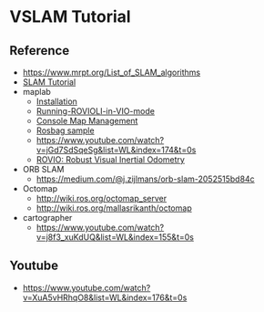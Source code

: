 # VSLAM Tutorial

## Reference
* https://www.mrpt.org/List_of_SLAM_algorithms
* [SLAM Tutorial](https://www.youtube.com/watch?v=3s3W3EOFBY4)
* maplab
    * [Installation](https://github.com/ethz-asl/maplab/wiki/Installation-Ubuntu)
    * [Running-ROVIOLI-in-VIO-mode](https://github.com/ethz-asl/maplab/wiki/Running-ROVIOLI-in-VIO-mode)
    * [Console Map Management](https://github.com/ethz-asl/maplab/wiki/Console-map-management)
    * [Rosbag sample](https://projects.asl.ethz.ch/datasets/doku.php?id=kmavvisualinertialdatasets)
    * https://www.youtube.com/watch?v=jGd7SdSqeSg&list=WL&index=174&t=0s
    * [ROVIO: Robust Visual Inertial Odometry](https://www.youtube.com/watch?v=ZMAISVy-6ao&list=WL&index=175&t=0s)
* ORB SLAM
    * https://medium.com/@j.zijlmans/orb-slam-2052515bd84c
* Octomap
    * http://wiki.ros.org/octomap_server
    * http://wiki.ros.org/mallasrikanth/octomap
* cartographer
   * https://www.youtube.com/watch?v=j8f3_xuKdUQ&list=WL&index=155&t=0s
   
## Youtube
* https://www.youtube.com/watch?v=XuA5vHRhqO8&list=WL&index=176&t=0s

